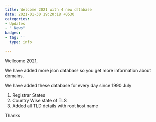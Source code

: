 ```yaml
---
title: Welcome 2021 with 4 new database
date: 2021-01-30 19:20:18 +0530
categories:
- Updates
- " News"
badges:
- tag: ''
  type: info

---
```

Wellcome 2021,

We have added more json database so you get more information about domains.

We have added these database for every day since 1990 July

1. Registrar States
2. Country Wise state of TLS
3. Added all TLD details with root host name

Thanks